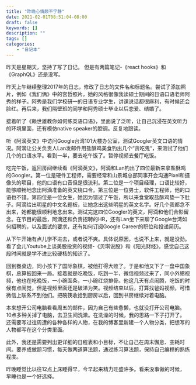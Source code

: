 ```yaml
---
title: "昨晚心情颇不宁静"
date: 2021-02-01T08:51:04-08:00
draft: false
keywords: []
description: ""
tags: []
categories: 
    - "日记本"
---
```


昨天是星期天，坚持了写了日记。 但是有两篇笔记-《react hooks》和《GraphQL》还是没写。

昨天上午继续整理2017年的日志，修改了日志的文件名和标题名。尝试了添加照片，例如《我们俩》中的宫哲照片，她的风格很像我读硕士期间的日语口语老师阿秀的样子。阿秀是我们学校研一的日语专业学生，讲课说话都很麻利，有时候还会脸红。再后来，我们隔壁班的同学和阿秀硕士毕业以后恋爱、结婚了。

接着听了《赖世雄教你如何练英语口语》，里面说了泛听，让自己沉浸在英文听力的环境里面，还有模仿native speaker的腔调。反复地跟读。

听《阿滴英文》中访问Google台湾101大楼办公室，测试Googler英文口语的情况。阿滴让公关负责人Lan发邮件用盐酥鸡美食钓出几个“贪吃鬼“，来测试了他们几个的口语水平。看到一半，要去吃午饭了。暂停视频去餐厅吃饭。

吃完午饭，返回房间继续看《阿滴英文》，阿滴和Lan钓出了四位最新来拿盐酥鸡的Googler。第一位是硬件工程师，需要经常和山景城总部同事开会沟通Pixel和摄像头的项目，他的口语有口音但是很流利。第二位是一个项目经理，口语比较好，能够顺畅地念出阿滴准备的英文绕口令。第三位是一位男士，软件工程师，他的口语也不错。第四位是一位女生，她因为错过了午饭，所以来食堂取盐酥鸡垫一下肚子。阿滴给出明星的中文名题板，让她念出这些明星的英文名字。好几个我都念不出来，她都能很顺利地念出来。测试完这四位Googler的英文，阿滴和他们合影留念。在节目的最后，阿滴还和负责招聘的HR，还有Lan坐下来聊了Google台湾如何招聘的，以及面试的要求，还有如何订阅Google Career的职位和投递简历。

从下午开始有点儿学不进去，或者说不爽。具体说原因，也说不上来，就是没劲。看了会儿Youtube上谈美股投资的视频-《贝琪说股》和《阳光财经》。感觉自己这段时间就是学不进比较硬核的知识了。

回到餐桌边，同小孩下了国际象棋，被他打得大败了。于是和他又下了一盘中国象棋，总算扳回来一局。接着就是吃晚饭，吃到一半，微信视频过来了，同小外甥视频，他也在吃晚饭，一小碗面条，一小碗红烧排骨。他这几天有点闹腾，吃饭的时候有点闹觉，但是视频里面还是破涕为笑。视频结束以后，打算找爸妈视频，可惜微信上联系不到他们。把碗筷收拾到厨房以后，回到书房继续对着电脑。

本来想开公司电脑看看周五的邮件，因为自己有些惫懒，也就没打开公司电脑。10点多钟关掉了电脑，去卫生间洗漱。在洗澡的时候，我的思路一下子打开了。还需要写过往周遭的各种各样的人物，在我的博客里新建一个人物分类，把想写的人物都写在这个分类里面。

此外，我还是需要列出更详细的日程表和小目标，不让自己在周末懈怠、空耗时间。要养成做题习惯，每天做两道算法题，通过练习算法题，保持自己编程的熟练程度。

昨晚睡觉比以往12点上床睡得早，今早起来精力旺盛许多。看来没事做的时候，早睡也是一个好选择。



